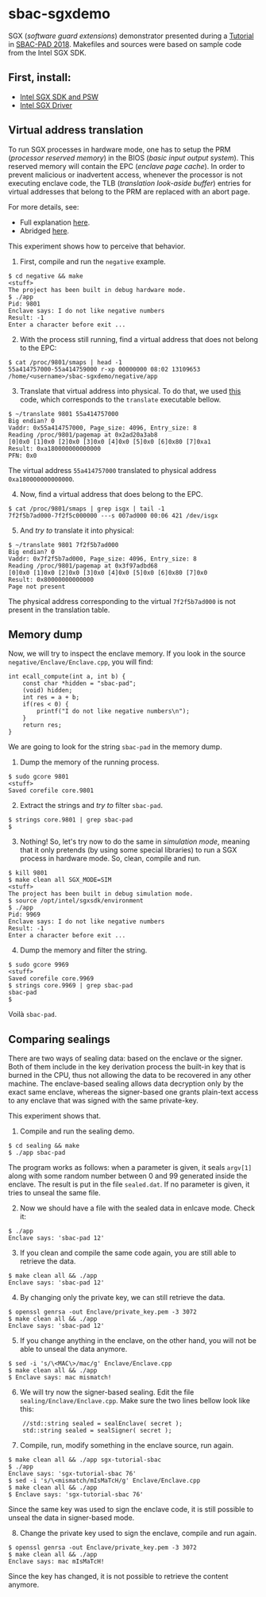 # sbac-sgxdemo

SGX (_software guard extensions_) demonstrator presented during a [Tutorial](https://graal.ens-lyon.fr/sbac-pad/index.php/call-for-tutorials) in [SBAC-PAD 2018](https://graal.ens-lyon.fr/sbac-pad/). Makefiles and sources were based on sample code from the Intel SGX SDK.

## First, install:

- [Intel SGX SDK and PSW](https://github.com/intel/linux-sgx)
- [Intel SGX Driver](https://github.com/intel/linux-sgx-driver)

## Virtual address translation

To run SGX processes in hardware mode, one has to setup the PRM (_processor reserved memory_) in the BIOS (_basic input output system_). This reserved memory will contain the EPC (_enclave page cache_). In order to prevent malicious or inadvertent access, whenever the processor is not executing enclave code, the TLB (_translation look-aside buffer_) entries for virtual addresses that belong to the PRM are replaced with an abort page.

For more details, see:
- Full explanation [here](https://eprint.iacr.org/2016/086.pdf). 
- Abridged [here](https://insujang.github.io/2017-04-03/intel-sgx-protection-mechanism/).

This experiment shows how to perceive that behavior.

1. First, compile and run the `negative` example.
```
$ cd negative && make
<stuff>
The project has been built in debug hardware mode.
$ ./app
Pid: 9801
Enclave says: I do not like negative numbers
Result: -1
Enter a character before exit ...
```

2. With the process still running, find a virtual address that does not belong to the EPC:
```
$ cat /proc/9801/smaps | head -1
55a414757000-55a414759000 r-xp 00000000 08:02 13109653 /home/<username>/sbac-sgxdemo/negative/app
```

3. Translate that virtual address into physical. To do that, we used [this](http://fivelinesofcode.blogspot.com/2014/03/how-to-translate-virtual-to-physical.html) code, which corresponds to the `translate` executable bellow.

```
$ ~/translate 9801 55a414757000
Big endian? 0
Vaddr: 0x55a414757000, Page_size: 4096, Entry_size: 8
Reading /proc/9801/pagemap at 0x2ad20a3ab8
[0]0x0 [1]0x0 [2]0x0 [3]0x0 [4]0x0 [5]0x0 [6]0x80 [7]0xa1 
Result: 0xa180000000000000
PFN: 0x0
```

The virtual address `55a414757000` translated to physical address `0xa180000000000000`.

4. Now, find a virtual address that does belong to the EPC.
```
$ cat /proc/9801/smaps | grep isgx | tail -1
7f2f5b7ad000-7f2f5c000000 ---s 007ad000 00:06 421 /dev/isgx
```

5. And _try to_ translate it into physical:
```
$ ~/translate 9801 7f2f5b7ad000
Big endian? 0
Vaddr: 0x7f2f5b7ad000, Page_size: 4096, Entry_size: 8
Reading /proc/9801/pagemap at 0x3f97adbd68
[0]0x0 [1]0x0 [2]0x0 [3]0x0 [4]0x0 [5]0x0 [6]0x80 [7]0x0 
Result: 0x80000000000000
Page not present
```

The physical address corresponding to the virtual `7f2f5b7ad000` is not present in the translation table.

## Memory dump

Now, we will try to inspect the enclave memory. If you look in the source `negative/Enclave/Enclave.cpp`, you will find:

```
int ecall_compute(int a, int b) {
    const char *hidden = "sbac-pad";
    (void) hidden;
    int res = a + b;
    if(res < 0) {
        printf("I do not like negative numbers\n");
    }
    return res;
}
```

We are going to look for the string `sbac-pad` in the memory dump.

1. Dump the memory of the running process.
```
$ sudo gcore 9801
<stuff>
Saved corefile core.9801
```

2. Extract the strings and _try to_ filter `sbac-pad`.
```
$ strings core.9801 | grep sbac-pad
$
```

3. Nothing! So, let's try now to do the same in _simulation mode_, meaning that it only pretends (by using some special libraries) to run a SGX process in hardware mode. So, clean, compile and run.
```
$ kill 9801
$ make clean all SGX_MODE=SIM
<stuff>
The project has been built in debug simulation mode.
$ source /opt/intel/sgxsdk/environment
$ ./app
Pid: 9969
Enclave says: I do not like negative numbers
Result: -1
Enter a character before exit ...
```

4. Dump the memory and filter the string.  
```
$ sudo gcore 9969
<stuff>
Saved corefile core.9969
$ strings core.9969 | grep sbac-pad
sbac-pad
$ 
```

Voilà `sbac-pad`.

## Comparing sealings

There are two ways of sealing data: based on the enclave or the signer. Both of them include in the key derivation process the built-in key that is burned in the CPU, thus not allowing the data to be recovered in any other machine. The enclave-based sealing allows data decryption only by the exact same enclave, whereas the signer-based one grants plain-text access to any enclave that was signed with the same private-key.

This experiment shows that.

1. Compile and run the sealing demo.
```
$ cd sealing && make
$ ./app sbac-pad
``` 

The program works as follows: when a parameter is given, it seals `argv[1]` along with some random number between 0 and 99 generated inside the enclave. The result is put in the file `sealed.dat`. If no parameter is given, it tries to unseal the same file.

2. Now we should have a file with the sealed data in enlcave mode. Check it:
```
$ ./app
Enclave says: 'sbac-pad 12'
```

3. If you clean and compile the same code again, you are still able to retrieve the data.
```
$ make clean all && ./app
Enclave says: 'sbac-pad 12'
```

4. By changing only the private key, we can still retrieve the data.
```
$ openssl genrsa -out Enclave/private_key.pem -3 3072
$ make clean all && ./app
Enclave says: 'sbac-pad 12'
```

5. If you change anything in the enclave, on the other hand, you will not be able to unseal the data anymore.
```
$ sed -i 's/\<MAC\>/mac/g' Enclave/Enclave.cpp
$ make clean all && ./app
$ Enclave says: mac mismatch!
```

6. We will try now the signer-based sealing. Edit the file `sealing/Enclave/Enclave.cpp`. Make sure the two lines bellow look like this:
```
    //std::string sealed = sealEnclave( secret );
    std::string sealed = sealSigner( secret );
```

7. Compile, run, modify something in the enclave source, run again.
```
$ make clean all && ./app sgx-tutorial-sbac
$ ./app 
Enclave says: 'sgx-tutorial-sbac 76'
$ sed -i 's/\<mismatch/mIsMaTcH/g' Enclave/Enclave.cpp
$ make clean all && ./app
$ Enclave says: 'sgx-tutorial-sbac 76'
```

Since the same key was used to sign the enclave code, it is still possible to unseal the data in signer-based mode.

8. Change the private key used to sign the enclave, compile and run again.
```
$ openssl genrsa -out Enclave/private_key.pem -3 3072
$ make clean all && ./app
Enclave says: mac mIsMaTcH!
```

Since the key has changed, it is not possible to retrieve the content anymore.

